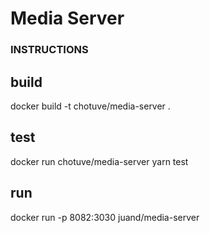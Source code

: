 # Media Server


### INSTRUCTIONS


## build
docker build -t chotuve/media-server .


## test
docker run chotuve/media-server yarn test

## run
docker run -p 8082:3030 juand/media-server 